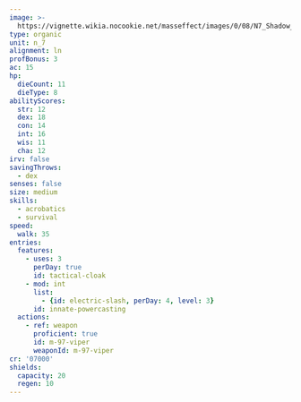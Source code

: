 ```yaml
---
image: >-
  https://vignette.wikia.nocookie.net/masseffect/images/0/08/N7_Shadow_Infiltrator_MP.png/revision/latest/scale-to-width-down/250?cb=20120717151201
type: organic
unit: n_7
alignment: ln
profBonus: 3
ac: 15
hp:
  dieCount: 11
  dieType: 8
abilityScores:
  str: 12
  dex: 18
  con: 14
  int: 16
  wis: 11
  cha: 12
irv: false
savingThrows:
  - dex
senses: false
size: medium
skills:
  - acrobatics
  - survival
speed:
  walk: 35
entries:
  features:
    - uses: 3
      perDay: true
      id: tactical-cloak
    - mod: int
      list:
        - {id: electric-slash, perDay: 4, level: 3}
      id: innate-powercasting
  actions:
    - ref: weapon
      proficient: true
      id: m-97-viper
      weaponId: m-97-viper
cr: '07000'
shields:
  capacity: 20
  regen: 10
---
```

